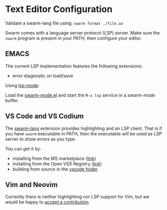# Text Editor Configuration

Validate a swarm-lang file using: `swarm format ./file.sw`

Swarm comes with a language server protocol (LSP) server.
Make sure the `swarm` program is present in your PATH, then
configure your editor.

## EMACS

The current LSP implementation features the following extensions:

* error diagnostic on load/save

Using [lsp-mode](https://github.com/emacs-lsp/lsp-mode):

Load the [swarm-mode.el](emacs/swarm-mode.el) and start
the `M-x lsp` service in a *swarm-mode* buffer.

## VS Code and VS Codium

The [swarm-lang](./vscode) extension provides highlighting and an
LSP client. That is if you have `swarm` executable in PATH, then
the executable will be used as LSP server to show errors as you type.

You can get it by:
- installing from the MS marketplace ([link](https://marketplace.visualstudio.com/items?itemName=swarm-game.swarm-language))
- installing from the Open VSX Registry ([link](https://open-vsx.org/extension/swarm-game/swarm-language))
- building from source in the [vscode folder](./vscode/DEVELOPING.md)

## Vim and Neovim

Currently there is neither highlighting nor LSP support for Vim,
but we would be happy to [accept a contribution](../CONTRIBUTING.md).